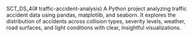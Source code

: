 SCT_DS_4(# traffic-accident-analysis)
A Python project analyzing traffic accident data using pandas, matplotlib, and seaborn. It explores the distribution of accidents across collision types, severity levels, weather, road surfaces, and light conditions with clear, insightful visualizations.
